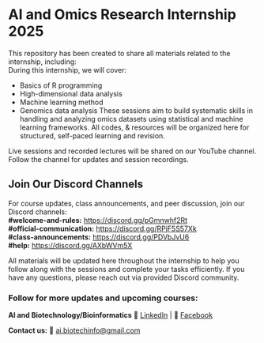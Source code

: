 # AI and Omics Research Internship 2025  
This repository has been created to share all materials related to the internship, including:  
During this internship, we will cover:  
- Basics of R programming
- High-dimensional data analysis
- Machine learning method
- Genomics data analysis
These sessions aim to build systematic skills in handling and analyzing omics datasets using statistical and machine learning frameworks.
All codes, & resources will be organized here for structured, self-paced learning and revision.

Live sessions and recorded lectures will be shared on our YouTube channel. Follow the channel for updates and session recordings.

## Join Our Discord Channels  
For course updates, class announcements, and peer discussion, join our Discord channels:  
**#welcome-and-rules:** https://discord.gg/pGmnwhf2Rt  
**#official-communication:** https://discord.gg/RPjF5S57Xk  
**#class-announcements:** https://discord.gg/PDVbJvU6  
**#help:** https://discord.gg/AXbWVm5X

All materials will be updated here throughout the internship to help you follow along with the sessions and complete your tasks efficiently.
If you have any questions, please reach out via provided Discord community.  

### Follow for more updates and  upcoming courses: 

**AI and Biotechnology/Bioinformatics** 🔗 [LinkedIn](linkedin.com/company/ai-and-biotechnology-bioinformatics) | 📘 [Facebook](https://www.facebook.com/people/AI-and-BiotechnologyBioinformatics/61566611634266/)

**Contact us:** 📧 ai.biotechinfo@gmail.com

